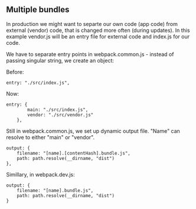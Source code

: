 ## Multiple bundles

In production we might want to separte our own code (app code) from external (vendor) code, that is changed more often (during updates). In this example vendor.js will be an entry file for external code and index.js for our code.

We have to separate entry points in webpack.common.js - instead of passing singular string, we create an object:

Before:

    entry: "./src/index.js",

Now:

	entry: {
        	main: "./src/index.js",
        	vendor: "./src/vendor.js"
    	},

Still in webpack.common.js, we set up dynamic output file. "Name" can resolve to either "main" or "vendor".

    output: {
        filename: "[name].[contentHash].bundle.js",
        path: path.resolve(__dirname, "dist")
    },

Simillary, in webpack.dev.js:

    output: {
        filename: "[name].bundle.js",
        path: path.resolve(__dirname, "dist")
    }